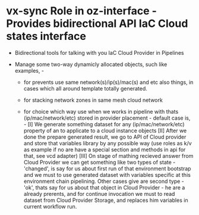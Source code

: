 # vx-sync Role in oz-interface - Provides bidirectional API IaC Cloud states interface

- Bidirectional tools for talking with you IaC Cloud Provider in Pipelines
- Manage some two-way dynamicly allocated objects, such like examples, -

  - for prevents use same network(s)/ip(s)/mac(s) and etc also things,
    in cases which all around template totally generated.

  - for stacking network zones in same mesh cloud network

  - for choice which way use when we works in pipeline with thats (ip/mac/network/etc) stored in provider placement -
    default case is, -
    [I] We generate something dataset for any (ip/mac/network/etc) property of an to applicate to a cloud instance objects
    [II] After we done the prepare generated result, we go to API of Cloud provider and store that variables library by any possible way (use roles as k/v as example if no are have a special section and methods in api for that, see vcd adapter)
    [III] On stage of mathing recieved answer from Cloud Provider we can get something like two types of state - 'changed', is say for us about first run of that environment bootstrap and we must to use generated dataset with variables specific at this environment chain pipelining. Other cases give are second type - 'ok', thats say for us about that object in Cloud Provider - he are a already prerents, and for continue invocation we must to read dataset from Cloud Provider Storage, and replaces him variables in current workflow run.
